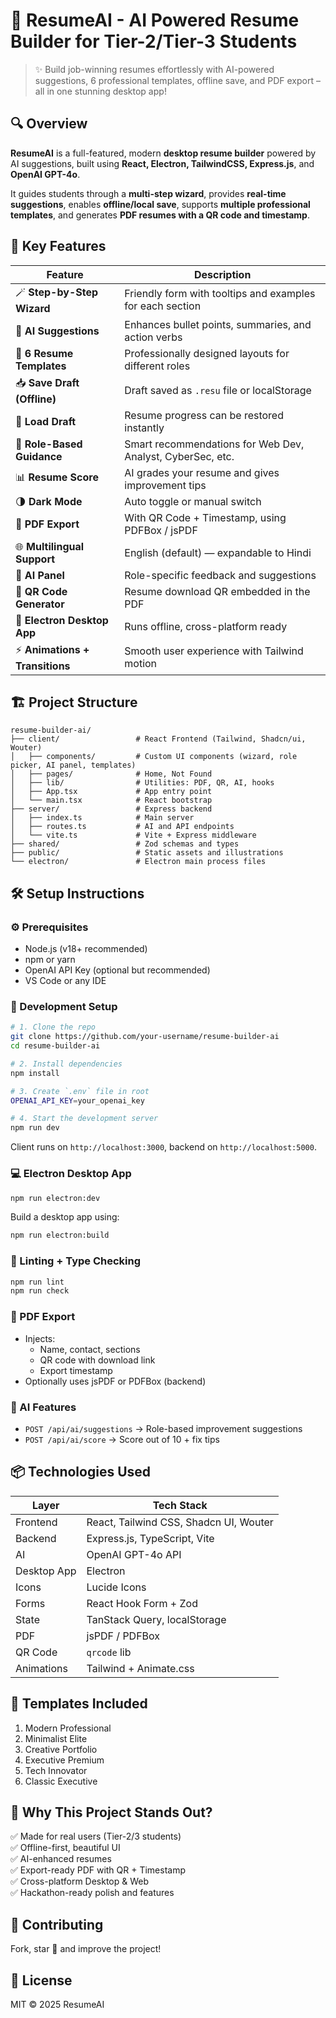 
# 💼 ResumeAI - AI Powered Resume Builder for Tier-2/Tier-3 Students

> ✨ Build job-winning resumes effortlessly with AI-powered suggestions, 6 professional templates, offline save, and PDF export – all in one stunning desktop app!

## 🔍 Overview

**ResumeAI** is a full-featured, modern **desktop resume builder** powered by AI suggestions, built using **React, Electron, TailwindCSS, Express.js**, and **OpenAI GPT-4o**.

It guides students through a **multi-step wizard**, provides **real-time suggestions**, enables **offline/local save**, supports **multiple professional templates**, and generates **PDF resumes with a QR code and timestamp**.

## 🧠 Key Features

| Feature | Description |
|--------|-------------|
| 🪄 **Step-by-Step Wizard** | Friendly form with tooltips and examples for each section |
| 🤖 **AI Suggestions** | Enhances bullet points, summaries, and action verbs |
| 🎨 **6 Resume Templates** | Professionally designed layouts for different roles |
| 📥 **Save Draft (Offline)** | Draft saved as `.resu` file or localStorage |
| 📂 **Load Draft** | Resume progress can be restored instantly |
| 🎯 **Role-Based Guidance** | Smart recommendations for Web Dev, Analyst, CyberSec, etc. |
| 📊 **Resume Score** | AI grades your resume and gives improvement tips |
| 🌗 **Dark Mode** | Auto toggle or manual switch |
| 📄 **PDF Export** | With QR Code + Timestamp, using PDFBox / jsPDF |
| 🌐 **Multilingual Support** | English (default) — expandable to Hindi |
| 💬 **AI Panel** | Role-specific feedback and suggestions |
| 📸 **QR Code Generator** | Resume download QR embedded in the PDF |
| 📁 **Electron Desktop App** | Runs offline, cross-platform ready |
| ⚡ **Animations + Transitions** | Smooth user experience with Tailwind motion |

## 🏗️ Project Structure

```
resume-builder-ai/
├── client/                 # React Frontend (Tailwind, Shadcn/ui, Wouter)
│   ├── components/         # Custom UI components (wizard, role picker, AI panel, templates)
│   ├── pages/              # Home, Not Found
│   ├── lib/                # Utilities: PDF, QR, AI, hooks
│   ├── App.tsx             # App entry point
│   └── main.tsx            # React bootstrap
├── server/                 # Express backend
│   ├── index.ts            # Main server
│   ├── routes.ts           # AI and API endpoints
│   └── vite.ts             # Vite + Express middleware
├── shared/                 # Zod schemas and types
├── public/                 # Static assets and illustrations
└── electron/               # Electron main process files
```

## 🛠️ Setup Instructions

### ⚙️ Prerequisites

- Node.js (v18+ recommended)
- npm or yarn
- OpenAI API Key (optional but recommended)
- VS Code or any IDE

### 🚀 Development Setup

```bash
# 1. Clone the repo
git clone https://github.com/your-username/resume-builder-ai
cd resume-builder-ai

# 2. Install dependencies
npm install

# 3. Create `.env` file in root
OPENAI_API_KEY=your_openai_key

# 4. Start the development server
npm run dev
```

Client runs on `http://localhost:3000`, backend on `http://localhost:5000`.

### 💻 Electron Desktop App

```bash
npm run electron:dev
```

Build a desktop app using:

```bash
npm run electron:build
```

### 🧪 Linting + Type Checking

```bash
npm run lint
npm run check
```

### 📄 PDF Export

- Injects:
  - Name, contact, sections
  - QR code with download link
  - Export timestamp
- Optionally uses jsPDF or PDFBox (backend)

### 🧠 AI Features

- `POST /api/ai/suggestions` → Role-based improvement suggestions
- `POST /api/ai/score` → Score out of 10 + fix tips

## 📦 Technologies Used

| Layer       | Tech Stack |
|-------------|------------|
| Frontend    | React, Tailwind CSS, Shadcn UI, Wouter |
| Backend     | Express.js, TypeScript, Vite |
| AI          | OpenAI GPT-4o API |
| Desktop App | Electron |
| Icons       | Lucide Icons |
| Forms       | React Hook Form + Zod |
| State       | TanStack Query, localStorage |
| PDF         | jsPDF / PDFBox |
| QR Code     | `qrcode` lib |
| Animations  | Tailwind + Animate.css |

## 📱 Templates Included

1. Modern Professional
2. Minimalist Elite
3. Creative Portfolio
4. Executive Premium
5. Tech Innovator
6. Classic Executive

## 🌟 Why This Project Stands Out?

✅ Made for real users (Tier-2/3 students)  
✅ Offline-first, beautiful UI  
✅ AI-enhanced resumes  
✅ Export-ready PDF with QR + Timestamp  
✅ Cross-platform Desktop & Web  
✅ Hackathon-ready polish and features  

## 🙌 Contributing

Fork, star 🌟 and improve the project!

## 📜 License

MIT © 2025 ResumeAI
